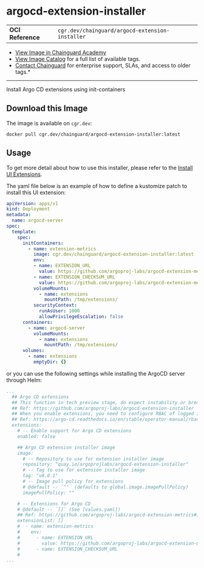 <!--monopod:start-->
# argocd-extension-installer
| | |
| - | - |
| **OCI Reference** | `cgr.dev/chainguard/argocd-extension-installer` |


* [View Image in Chainguard Academy](https://edu.chainguard.dev/chainguard/chainguard-images/reference/argocd-extension-installer/overview/)
* [View Image Catalog](https://console.enforce.dev/images/catalog) for a full list of available tags.
* [Contact Chainguard](https://www.chainguard.dev/chainguard-images) for enterprise support, SLAs, and access to older tags.*

---
<!--monopod:end-->

<!--overview:start-->
Install Argo CD extensions using init-containers
<!--overview:end-->

<!--getting:start-->
## Download this Image
The image is available on `cgr.dev`:

```
docker pull cgr.dev/chainguard/argocd-extension-installer:latest
```
<!--getting:end-->

<!--body:start-->

## Usage

To get more detail about how to use this installer, please refer to the [Install UI Extensions](https://github.com/argoproj-labs/argocd-extension-metrics#install-ui-extension).


The yaml file below is an example of how to define a kustomize patch to install this UI extension:

```yaml
apiVersion: apps/v1
kind: Deployment
metadata:
  name: argocd-server
spec:
  template:
    spec:
      initContainers:
        - name: extension-metrics
          image: cgr.dev/chainguard/argocd-extension-installer:latest
          env:
          - name: EXTENSION_URL
            value: https://github.com/argoproj-labs/argocd-extension-metrics/releases/download/v1.0.0/extension.tar.gz
          - name: EXTENSION_CHECKSUM_URL
            value: https://github.com/argoproj-labs/argocd-extension-metrics/releases/download/v1.0.0/extension_checksums.txt
          volumeMounts:
            - name: extensions
              mountPath: /tmp/extensions/
          securityContext:
            runAsUser: 1000
            allowPrivilegeEscalation: false
      containers:
        - name: argocd-server
          volumeMounts:
            - name: extensions
              mountPath: /tmp/extensions/
      volumes:
        - name: extensions
          emptyDir: {}

```

or you can use the following settings while installing the ArgoCD server through Helm:

```yaml
...
  ## Argo CD extensions
  ## This function in tech preview stage, do expect instability or breaking changes in newer versions.
  ## Ref: https://github.com/argoproj-labs/argocd-extension-installer
  ## When you enable extensions, you need to configure RBAC of logged in Argo CD user.
  ## Ref: https://argo-cd.readthedocs.io/en/stable/operator-manual/rbac/#the-extensions-resource
  extensions:
    # -- Enable support for Argo CD extensions
    enabled: false

    ## Argo CD extension installer image
    image:
      # -- Repository to use for extension installer image
      repository: "quay.io/argoprojlabs/argocd-extension-installer"
      # -- Tag to use for extension installer image
      tag: "v0.0.1"
      # -- Image pull policy for extensions
      # @default -- `""` (defaults to global.image.imagePullPolicy)
      imagePullPolicy: ""

    # -- Extensions for Argo CD
    # @default -- `[]` (See [values.yaml])
    ## Ref: https://github.com/argoproj-labs/argocd-extension-metrics#install-ui-extension
    extensionList: []
    #  - name: extension-metrics
    #    env:
    #      - name: EXTENSION_URL
    #        value: https://github.com/argoproj-labs/argocd-extension-metrics/releases/download/v1.0.0/extension.tar.gz
    #      - name: EXTENSION_CHECKSUM_URL
    #     
...
```

<!--body:end-->
